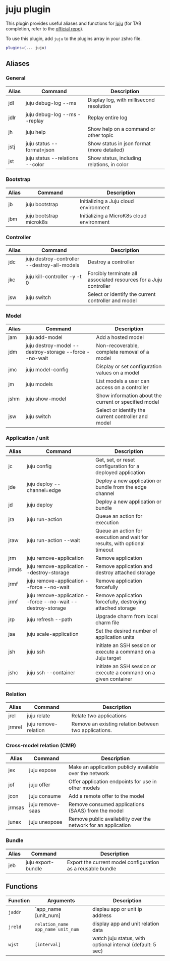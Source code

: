 # juju plugin

This plugin provides useful aliases and functions for [juju](https://juju.is/)
(for TAB completion, refer to the 
[official repo](https://github.com/juju/juju/blob/develop/etc/bash_completion.d/juju)).

To use this plugin, add `juju` to the plugins array in your zshrc file.

```zsh
plugins=(... juju)
```

## Aliases

### General
| Alias | Command                                                | Description                                                               |
|-------|--------------------------------------------------------|---------------------------------------------------------------------------|
| jdl   | juju debug-log --ms                                    | Display log, with millisecond resolution                                  |
| jdlr  | juju debug-log --ms --replay                           | Replay entire log                                                         |
| jh    | juju help                                              | Show help on a command or other topic                                     |
| jstj  | juju status --format=json                              | Show status in json format (more detailed)                                |
| jst   | juju status --relations --color                        | Show status, including relations, in color                                |

### Bootstrap
| Alias | Command                                                | Description                                                               |
|-------|--------------------------------------------------------|---------------------------------------------------------------------------|
| jb    | juju bootstrap                                         | Initializing a Juju cloud environment                                     |
| jbm   | juju bootstrap microk8s                                | Initializing a MicroK8s cloud environment                                 |

### Controller
| Alias | Command                                                | Description                                                               |
|-------|--------------------------------------------------------|---------------------------------------------------------------------------|
| jdc   | juju destroy-controller --destroy-all-models           | Destroy a controller                                                      |
| jkc   | juju kill-controller -y -t 0                           | Forcibly terminate all associated resources for a Juju controller         |
| jsw   | juju switch                                            | Select or identify the current controller and model                       |

### Model
| Alias | Command                                                | Description                                                               |
|-------|--------------------------------------------------------|---------------------------------------------------------------------------|
| jam   | juju add-model                                         | Add a hosted model                                                        |
| jdm   | juju destroy-model --destroy-storage --force --no-wait | Non-recoverable, complete removal of a model                              |
| jmc   | juju model-config                                      | Display or set configuration values on a model                            |
| jm    | juju models                                            | List models a user can access on a controller                             |
| jshm  | juju show-model                                        | Show information about the current or specified model                     |
| jsw   | juju switch                                            | Select or identify the current controller and model                       |

### Application / unit
| Alias | Command                                                | Description                                                               |
|-------|--------------------------------------------------------|---------------------------------------------------------------------------|
| jc    | juju config                                            | Get, set, or reset configuration for a deployed application               |
| jde   | juju deploy --channel=edge                             | Deploy a new application or bundle from the edge channel                  |
| jd    | juju deploy                                            | Deploy a new application or bundle                                        |
| jra   | juju run-action                                        | Queue an action for execution                                             |
| jraw  | juju run-action --wait                                 | Queue an action for execution and wait for results, with optional timeout |
| jrm   | juju remove-application                                | Remove application                                                        |
| jrmds | juju remove-application --destroy-storage              | Remove application and destroy attached storage                           |
| jrmf  | juju remove-application --force --no-wait              | Remove application forcefully                                             |
| jrmf  | juju remove-application --force --no-wait --destroy-storage | Remove application forcefully, destroying attached storage           |
| jrp   | juju refresh --path                                    | Upgrade charm from local charm file                                       |
| jsa   | juju scale-application                                 | Set the desired number of application units                               |
| jsh   | juju ssh                                               | Initiate an SSH session or execute a command on a Juju target             |
| jshc  | juju ssh --container                                   | Initiate an SSH session or execute a command on a given container         |

### Relation
| Alias  | Command                                               | Description                                                               |
|--------|-------------------------------------------------------|---------------------------------------------------------------------------|
| jrel   | juju relate                                           | Relate two applications                                                   |
| jrmrel | juju remove-relation                                  | Remove an existing relation between two applications.                     |

### Cross-model relation (CMR)
| Alias  | Command                                               | Description                                                               |
|--------|-------------------------------------------------------|---------------------------------------------------------------------------|
| jex    | juju expose                                           | Make an application publicly available over the network                   |
| jof    | juju offer                                            | Offer application endpoints for use in other models                       |
| jcon   | juju consume                                          | Add a remote offer to the model                                           |
| jrmsas | juju remove-saas                                      | Remove consumed applications (SAAS) from the model                        |
| junex  | juju unexpose                                         | Remove public availability over the network for an application            |

### Bundle
| Alias | Command                                                | Description                                                               |
|-------|--------------------------------------------------------|---------------------------------------------------------------------------|
| jeb   | juju export-bundle                                     | Export the current model configuration as a reusable bundle               |

## Functions

| Function | Arguments                         | Description                                                |
|----------|-----------------------------------|------------------------------------------------------------|
| `jaddr`  | `app_name [unit_num]              | displau app or unit ip address                             |
| `jreld`  | `relation_name app_name unit_num` | display app and unit relation data                         |
| `wjst`   | `[interval]`                      | watch juju status, with optional interval (default: 5 sec) |

